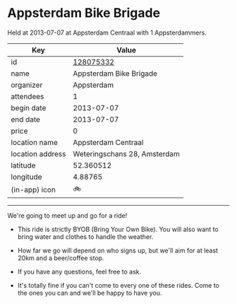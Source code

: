 # Appsterdam Bike Brigade
Held at 2013-07-07 at Appsterdam Centraal with 1 Appsterdammers.
        
|Key|Value
|---|---|
|id|[128075332](https://www.meetup.com/appsterdam/events/128075332/)|
|name|Appsterdam Bike Brigade|
|organizer|Appsterdam|
|attendees|1|
|begin date|2013-07-07|
|end date|2013-07-07|
|price|0|
|location name|Appsterdam Centraal|
|location address|Weteringschans 28, Amsterdam|
|latitude|52.360512|
|longitude|4.88765|
|(in-app) icon|🚲|

---

We're going to meet up and go for a ride!

- This ride is strictly BYOB (Bring Your Own Bike). You will also want to bring water and clothes to handle the weather.

- How far we go will depend on who signs up, but we'll aim for at least 20km and a beer/coffee stop.

- If you have any questions, feel free to ask.

- It's totally fine if you can't come to every one of these rides. Come to the ones you can and we'll be happy to have you.



